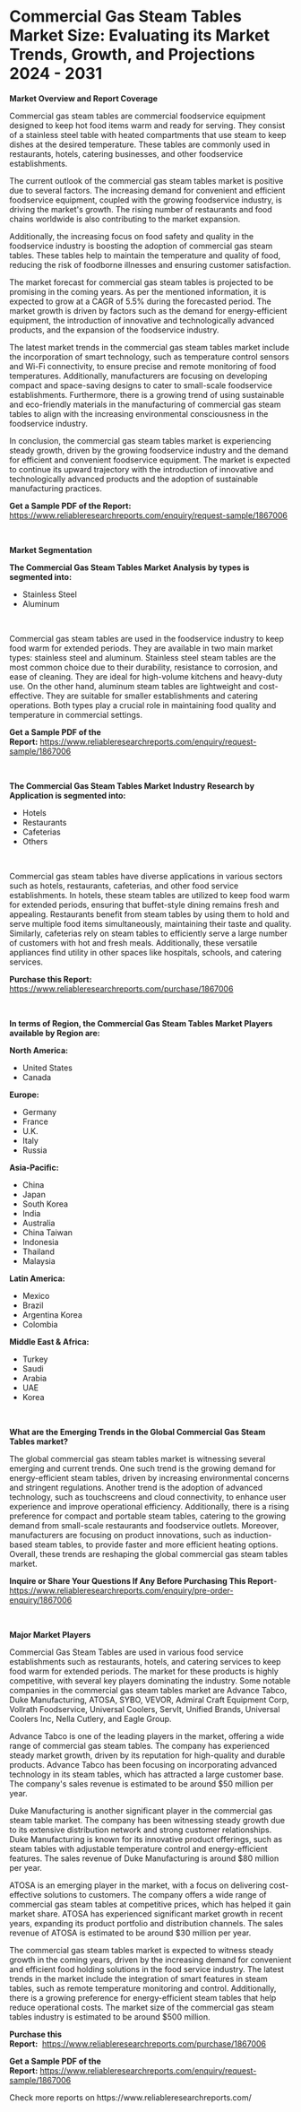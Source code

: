 <p><h1>Commercial Gas Steam Tables Market Size: Evaluating its Market Trends, Growth, and Projections 2024 - 2031</h1></p><p><strong>Market Overview and Report Coverage</strong></p>
<p><p>Commercial gas steam tables are commercial foodservice equipment designed to keep hot food items warm and ready for serving. They consist of a stainless steel table with heated compartments that use steam to keep dishes at the desired temperature. These tables are commonly used in restaurants, hotels, catering businesses, and other foodservice establishments.</p><p>The current outlook of the commercial gas steam tables market is positive due to several factors. The increasing demand for convenient and efficient foodservice equipment, coupled with the growing foodservice industry, is driving the market's growth. The rising number of restaurants and food chains worldwide is also contributing to the market expansion.</p><p>Additionally, the increasing focus on food safety and quality in the foodservice industry is boosting the adoption of commercial gas steam tables. These tables help to maintain the temperature and quality of food, reducing the risk of foodborne illnesses and ensuring customer satisfaction.</p><p>The market forecast for commercial gas steam tables is projected to be promising in the coming years. As per the mentioned information, it is expected to grow at a CAGR of 5.5% during the forecasted period. The market growth is driven by factors such as the demand for energy-efficient equipment, the introduction of innovative and technologically advanced products, and the expansion of the foodservice industry.</p><p>The latest market trends in the commercial gas steam tables market include the incorporation of smart technology, such as temperature control sensors and Wi-Fi connectivity, to ensure precise and remote monitoring of food temperatures. Additionally, manufacturers are focusing on developing compact and space-saving designs to cater to small-scale foodservice establishments. Furthermore, there is a growing trend of using sustainable and eco-friendly materials in the manufacturing of commercial gas steam tables to align with the increasing environmental consciousness in the foodservice industry.</p><p>In conclusion, the commercial gas steam tables market is experiencing steady growth, driven by the growing foodservice industry and the demand for efficient and convenient foodservice equipment. The market is expected to continue its upward trajectory with the introduction of innovative and technologically advanced products and the adoption of sustainable manufacturing practices.</p></p>
<p><strong>Get a Sample PDF of the Report:</strong> <a href="https://www.reliableresearchreports.com/enquiry/request-sample/1867006">https://www.reliableresearchreports.com/enquiry/request-sample/1867006</a></p>
<p>&nbsp;</p>
<p><strong>Market Segmentation</strong></p>
<p><strong>The Commercial Gas Steam Tables Market Analysis by types is segmented into:</strong></p>
<p><ul><li>Stainless Steel</li><li>Aluminum</li></ul></p>
<p>&nbsp;</p>
<p><p>Commercial gas steam tables are used in the foodservice industry to keep food warm for extended periods. They are available in two main market types: stainless steel and aluminum. Stainless steel steam tables are the most common choice due to their durability, resistance to corrosion, and ease of cleaning. They are ideal for high-volume kitchens and heavy-duty use. On the other hand, aluminum steam tables are lightweight and cost-effective. They are suitable for smaller establishments and catering operations. Both types play a crucial role in maintaining food quality and temperature in commercial settings.</p></p>
<p><strong>Get a Sample PDF of the Report:</strong>&nbsp;<a href="https://www.reliableresearchreports.com/enquiry/request-sample/1867006">https://www.reliableresearchreports.com/enquiry/request-sample/1867006</a></p>
<p>&nbsp;</p>
<p><strong>The Commercial Gas Steam Tables Market Industry Research by Application is segmented into:</strong></p>
<p><ul><li>Hotels</li><li>Restaurants</li><li>Cafeterias</li><li>Others</li></ul></p>
<p>&nbsp;</p>
<p><p>Commercial gas steam tables have diverse applications in various sectors such as hotels, restaurants, cafeterias, and other food service establishments. In hotels, these steam tables are utilized to keep food warm for extended periods, ensuring that buffet-style dining remains fresh and appealing. Restaurants benefit from steam tables by using them to hold and serve multiple food items simultaneously, maintaining their taste and quality. Similarly, cafeterias rely on steam tables to efficiently serve a large number of customers with hot and fresh meals. Additionally, these versatile appliances find utility in other spaces like hospitals, schools, and catering services.</p></p>
<p><strong>Purchase this Report:</strong>&nbsp; <a href="https://www.reliableresearchreports.com/purchase/1867006">https://www.reliableresearchreports.com/purchase/1867006</a></p>
<p>&nbsp;</p>
<p><strong>In terms of Region, the Commercial Gas Steam Tables Market Players available by Region are:</strong></p>
<p>
    <p> <strong> North America: </strong>
        <ul>
            <li>United States</li>
            <li>Canada</li>
        </ul>
        </p> 
    <p> <strong> Europe: </strong>
        <ul>
            <li>Germany</li>
            <li>France</li>
            <li>U.K.</li>
            <li>Italy</li>
            <li>Russia</li>
        </ul>
        </p> 
    <p> <strong> Asia-Pacific: </strong>
        <ul>
            <li>China</li>
            <li>Japan</li>
            <li>South Korea</li>
            <li>India</li>
            <li>Australia</li>
            <li>China Taiwan</li>
            <li>Indonesia</li>
            <li>Thailand</li>
            <li>Malaysia</li>
        </ul>
        </p> 
    <p> <strong> Latin America: </strong>
        <ul>
            <li>Mexico</li>
            <li>Brazil</li>
            <li>Argentina Korea</li>
            <li>Colombia</li>
        </ul>
        </p> 
    <p> <strong> Middle East & Africa: </strong>
        <ul>
            <li>Turkey</li>
            <li>Saudi</li>
            <li>Arabia</li>
            <li>UAE</li>
            <li>Korea</li>
        </ul>
    </p>
    </p>
<p>&nbsp;</p>
<p><strong>What are the Emerging Trends in the Global Commercial Gas Steam Tables market?</strong></p>
<p><p>The global commercial gas steam tables market is witnessing several emerging and current trends. One such trend is the growing demand for energy-efficient steam tables, driven by increasing environmental concerns and stringent regulations. Another trend is the adoption of advanced technology, such as touchscreens and cloud connectivity, to enhance user experience and improve operational efficiency. Additionally, there is a rising preference for compact and portable steam tables, catering to the growing demand from small-scale restaurants and foodservice outlets. Moreover, manufacturers are focusing on product innovations, such as induction-based steam tables, to provide faster and more efficient heating options. Overall, these trends are reshaping the global commercial gas steam tables market.</p></p>
<p><strong>Inquire or Share Your Questions If Any Before Purchasing This Report</strong>- <a href="https://www.reliableresearchreports.com/enquiry/pre-order-enquiry/1867006">https://www.reliableresearchreports.com/enquiry/pre-order-enquiry/1867006</a></p>
<p>&nbsp;</p>
<p><strong>Major Market Players</strong></p>
<p><p>Commercial Gas Steam Tables are used in various food service establishments such as restaurants, hotels, and catering services to keep food warm for extended periods. The market for these products is highly competitive, with several key players dominating the industry. Some notable companies in the commercial gas steam tables market are Advance Tabco, Duke Manufacturing, ATOSA, SYBO, VEVOR, Admiral Craft Equipment Corp, Vollrath Foodservice, Universal Coolers, ServIt, Unified Brands, Universal Coolers Inc, Nella Cutlery, and Eagle Group. </p><p>Advance Tabco is one of the leading players in the market, offering a wide range of commercial gas steam tables. The company has experienced steady market growth, driven by its reputation for high-quality and durable products. Advance Tabco has been focusing on incorporating advanced technology in its steam tables, which has attracted a large customer base. The company's sales revenue is estimated to be around $50 million per year.</p><p>Duke Manufacturing is another significant player in the commercial gas steam table market. The company has been witnessing steady growth due to its extensive distribution network and strong customer relationships. Duke Manufacturing is known for its innovative product offerings, such as steam tables with adjustable temperature control and energy-efficient features. The sales revenue of Duke Manufacturing is around $80 million per year.</p><p>ATOSA is an emerging player in the market, with a focus on delivering cost-effective solutions to customers. The company offers a wide range of commercial gas steam tables at competitive prices, which has helped it gain market share. ATOSA has experienced significant market growth in recent years, expanding its product portfolio and distribution channels. The sales revenue of ATOSA is estimated to be around $30 million per year.</p><p>The commercial gas steam tables market is expected to witness steady growth in the coming years, driven by the increasing demand for convenient and efficient food holding solutions in the food service industry. The latest trends in the market include the integration of smart features in steam tables, such as remote temperature monitoring and control. Additionally, there is a growing preference for energy-efficient steam tables that help reduce operational costs. The market size of the commercial gas steam tables industry is estimated to be around $500 million.</p></p>
<p><strong>Purchase this Report:</strong>&nbsp;&nbsp;<a href="https://www.reliableresearchreports.com/purchase/1867006">https://www.reliableresearchreports.com/purchase/1867006</a></p>
<p></p>
<p><strong>Get a Sample PDF of the Report:</strong>&nbsp;<a href="https://www.reliableresearchreports.com/enquiry/request-sample/1867006">https://www.reliableresearchreports.com/enquiry/request-sample/1867006</a></p>
<p>Check more reports on https://www.reliableresearchreports.com/</p>